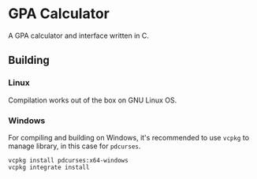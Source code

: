 # GPA Calculator
A GPA calculator and interface written in C.

## Building

### Linux

Compilation works out of the box on GNU Linux OS.

### Windows

For compiling and building on Windows, it's recommended to use `vcpkg` to manage library, in this case for `pdcurses`.

```
vcpkg install pdcurses:x64-windows
vcpkg integrate install
```
